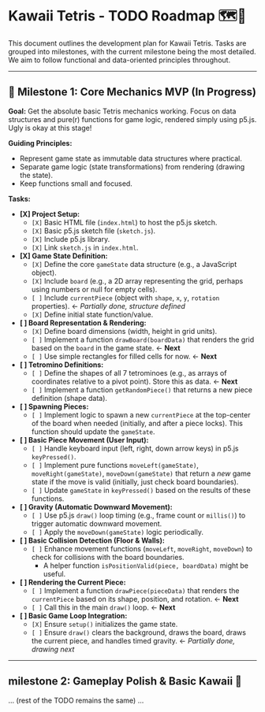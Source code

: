 # Kawaii Tetris - TODO Roadmap 🗺️💖

This document outlines the development plan for Kawaii Tetris. Tasks are grouped into milestones, with the current milestone being the most detailed. We aim to follow functional and data-oriented principles throughout.

---

## 🎯 Milestone 1: Core Mechanics MVP (In Progress)

**Goal:** Get the absolute basic Tetris mechanics working. Focus on data structures and pure(r) functions for game logic, rendered simply using p5.js. Ugly is okay at this stage!

**Guiding Principles:**
*   Represent game state as immutable data structures where practical.
*   Separate game logic (state transformations) from rendering (drawing the state).
*   Keep functions small and focused.

**Tasks:**

*   **[X] Project Setup:**
    *   `[X]` Basic HTML file (`index.html`) to host the p5.js sketch.
    *   `[X]` Basic p5.js sketch file (`sketch.js`).
    *   `[X]` Include p5.js library.
    *   `[X]` Link `sketch.js` in `index.html`.
*   **[X] Game State Definition:**
    *   `[X]` Define the core `gameState` data structure (e.g., a JavaScript object).
    *   `[X]` Include `board` (e.g., a 2D array representing the grid, perhaps using numbers or null for empty cells).
    *   `[ ]` Include `currentPiece` (object with `shape`, `x`, `y`, `rotation` properties). <- _Partially done, structure defined_
    *   `[X]` Define initial state function/value.
*   **[ ] Board Representation & Rendering:**
    *   `[X]` Define board dimensions (width, height in grid units).
    *   `[ ]` Implement a function `drawBoard(boardData)` that renders the grid based on the `board` in the game state. <- **Next**
    *   `[ ]` Use simple rectangles for filled cells for now. <- **Next**
*   **[ ] Tetromino Definitions:**
    *   `[ ]` Define the shapes of all 7 tetrominoes (e.g., as arrays of coordinates relative to a pivot point). Store this as data. <- **Next**
    *   `[ ]` Implement a function `getRandomPiece()` that returns a new piece definition (shape data).
*   **[ ] Spawning Pieces:**
    *   `[ ]` Implement logic to spawn a new `currentPiece` at the top-center of the board when needed (initially, and after a piece locks). This function should update the `gameState`.
*   **[ ] Basic Piece Movement (User Input):**
    *   `[ ]` Handle keyboard input (left, right, down arrow keys) in p5.js `keyPressed()`.
    *   `[ ]` Implement pure functions `moveLeft(gameState)`, `moveRight(gameState)`, `moveDown(gameState)` that return a *new* game state if the move is valid (initially, just check board boundaries).
    *   `[ ]` Update `gameState` in `keyPressed()` based on the results of these functions.
*   **[ ] Gravity (Automatic Downward Movement):**
    *   `[ ]` Use p5.js `draw()` loop timing (e.g., frame count or `millis()`) to trigger automatic downward movement.
    *   `[ ]` Apply the `moveDown(gameState)` logic periodically.
*   **[ ] Basic Collision Detection (Floor & Walls):**
    *   `[ ]` Enhance movement functions (`moveLeft`, `moveRight`, `moveDown`) to check for collisions with the board boundaries.
        *   A helper function `isPositionValid(piece, boardData)` might be useful.
*   **[ ] Rendering the Current Piece:**
    *   `[ ]` Implement a function `drawPiece(pieceData)` that renders the `currentPiece` based on its shape, position, and rotation. <- **Next**
    *   `[ ]` Call this in the main `draw()` loop. <- **Next**
*   **[ ] Basic Game Loop Integration:**
    *   `[X]` Ensure `setup()` initializes the game state.
    *   `[ ]` Ensure `draw()` clears the background, draws the board, draws the current piece, and handles timed gravity. <- _Partially done, drawing next_

---

##  milestone 2: Gameplay Polish & Basic Kawaii 🌸
... (rest of the TODO remains the same) ...